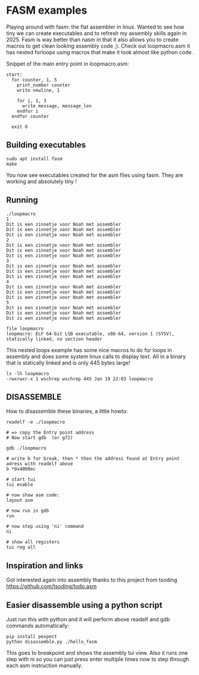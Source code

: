 # FASM examples

Playing around with fasm: the flat assembler in linux.
Wanted to see how tiny we can create executables and to refresh my assembly skills again in 2025.
Fasm is way better than nasm in that it also allows you to create macros to get clean looking assembly code ;).
Check out loopmacro.asm it has nested forloops using macros that make it look almost like python code.

Snippet of the main entry point in loopmacro.asm:

```
start:
  for counter, 1, 5
    print_number counter
    write newline, 1

    for i, 1, 3
      write message, message_len
    endfor i
  endfor counter

  exit 0
```

## Building executables

```
sudo apt install fasm
make
```

You now see executables created for the asm files using fasm.
They are working and absolutely tiny !

## Running

```
./loopmacro
1
Dit is een zinnetje voor Noah met assembler
Dit is een zinnetje voor Noah met assembler
Dit is een zinnetje voor Noah met assembler
2
Dit is een zinnetje voor Noah met assembler
Dit is een zinnetje voor Noah met assembler
Dit is een zinnetje voor Noah met assembler
3
Dit is een zinnetje voor Noah met assembler
Dit is een zinnetje voor Noah met assembler
Dit is een zinnetje voor Noah met assembler
4
Dit is een zinnetje voor Noah met assembler
Dit is een zinnetje voor Noah met assembler
Dit is een zinnetje voor Noah met assembler
5
Dit is een zinnetje voor Noah met assembler
Dit is een zinnetje voor Noah met assembler
Dit is een zinnetje voor Noah met assembler
```

```
file loopmacro
loopmacro: ELF 64-bit LSB executable, x86-64, version 1 (SYSV), statically linked, no section header
```

This nested loops example has some nice macros to do for loops in assembly and does some system linux calls
to display text. All in a binary that is statically linked and is only 445 bytes large!

```
ls -lh loopmacro
-rwxrwxr-x 1 wschrep wschrep 445 Jan 19 22:03 loopmacro
```

## DISASSEMBLE

How to disassemble these binaries, a little howto:

```
readelf -e ./loopmacro

# => copy the Entry point address
# Now start gdb  (or gf2)

gdb ./loopmacro

# write b for break, then * then the address found at Entry point adress with readelf above
b *0x4000ec

# start tui
tui enable

# now show asm code:
layout asm

# now run in gdb
run

# now step using 'ni' command
ni

# show all registers
tui reg all
```

## Inspiration and links

Got interested again into assembly thanks to this project from tsoding https://github.com/tsoding/todo.asm

## Easier disassemble using a python script

Just run this with python and it will perform above readelf and gdb commands automatically:

```
pip install pexpect
python disassemble.py ./hello_fasm
```

This goes to breakpoint and shows the assembly tui view. Also it runs one step with ni so you can just press enter
multiple times now to step through each asm instruction manually.
